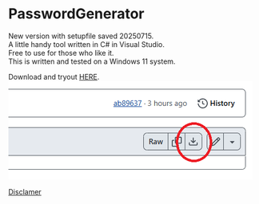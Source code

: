 # PasswordGenerator

New version with setupfile saved 20250715. </br>
A little handy tool written in C# in Visual Studio.</br>
Free to use for those who like it.</br>
This is written and tested on a Windows 11 system.</br>

Download and tryout [HERE](SetupPassWordGenerator20250715.msi).<br>
[![Bild](BildNedladdning.png)](SetupPassWordGenerator20250715.msi)

[Disclamer](disclamer.md)
